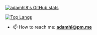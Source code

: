 [![adamhl8's GitHub stats](https://github-readme-stats.vercel.app/api?username=adamhl8&show_icons=true&include_all_commits=true&count_private=true)](https://github.com/anuraghazra/github-readme-stats)

[![Top Langs](https://github-readme-stats.vercel.app/api/top-langs?username=adamhl8&layout=compact&langs_count=8&exclude_repo=skyhold.gg,wow-guild-website)](https://github.com/anuraghazra/github-readme-stats)

- 📫 How to reach me: **adamhl@pm.me**
